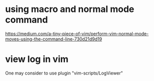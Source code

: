 # using macro and normal mode command

https://medium.com/a-tiny-piece-of-vim/perform-vim-normal-mode-moves-using-the-command-line-730d21d9d19

# view log in vim

One may consider to use plugin "vim-scripts/LogViewer"
